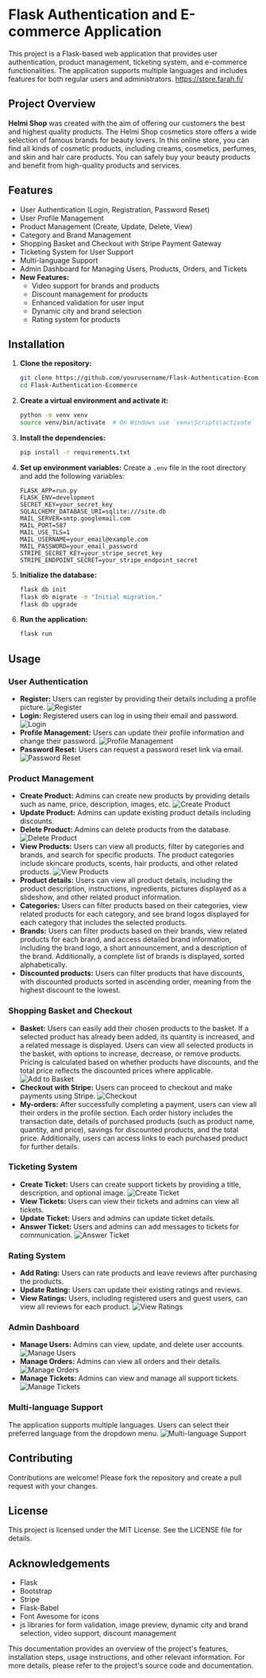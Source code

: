 # Flask Authentication and E-commerce Application

This project is a Flask-based web application that provides user authentication, product management, ticketing system, and e-commerce functionalities. The application supports multiple languages and includes features for both regular users and administrators.
https://store.farah.fi/
## Project Overview

**Helmi Shop** was created with the aim of offering our customers the best and highest quality products. The Helmi Shop cosmetics store offers a wide selection of famous brands for beauty lovers. In this online store, you can find all kinds of cosmetic products, including creams, cosmetics, perfumes, and skin and hair care products. You can safely buy your beauty products and benefit from high-quality products and services.

## Features

- User Authentication (Login, Registration, Password Reset)
- User Profile Management
- Product Management (Create, Update, Delete, View)
- Category and Brand Management
- Shopping Basket and Checkout with Stripe Payment Gateway
- Ticketing System for User Support
- Multi-language Support
- Admin Dashboard for Managing Users, Products, Orders, and Tickets
- **New Features:**
  - Video support for brands and products
  - Discount management for products
  - Enhanced validation for user input
  - Dynamic city and brand selection
  - Rating system for products

## Installation

1. **Clone the repository:**
   ```bash
   git clone https://github.com/yourusername/Flask-Authentication-Ecommerce.git
   cd Flask-Authentication-Ecommerce
   ```

2. **Create a virtual environment and activate it:**
   ```bash
   python -m venv venv
   source venv/bin/activate  # On Windows use `venv\Scripts\activate`
   ```

3. **Install the dependencies:**
   ```bash
   pip install -r requirements.txt
   ```

4. **Set up environment variables:** Create a `.env` file in the root directory and add the following variables:
   ```plaintext
   FLASK_APP=run.py
   FLASK_ENV=development
   SECRET_KEY=your_secret_key
   SQLALCHEMY_DATABASE_URI=sqlite:///site.db
   MAIL_SERVER=smtp.googlemail.com
   MAIL_PORT=587
   MAIL_USE_TLS=1
   MAIL_USERNAME=your_email@example.com
   MAIL_PASSWORD=your_email_password
   STRIPE_SECRET_KEY=your_stripe_secret_key
   STRIPE_ENDPOINT_SECRET=your_stripe_endpoint_secret
   ```

5. **Initialize the database:**
   ```bash
   flask db init
   flask db migrate -m "Initial migration."
   flask db upgrade
   ```

6. **Run the application:**
   ```bash
   flask run
   ```
## Usage

### User Authentication
- **Register:** Users can register by providing their details including a profile picture.
  ![Register](https://raw.githubusercontent.com/HosseinFarah/Cosmetics-online-store/main/app/static/uploads/demo/12-registeration.gif)
- **Login:** Registered users can log in using their email and password.
  ![Login](https://raw.githubusercontent.com/HosseinFarah/Cosmetics-online-store/main/app/static/uploads/demo/07-payment.gif)
- **Profile Management:** Users can update their profile information and change their password.
  ![Profile Management](https://raw.githubusercontent.com/HosseinFarah/Cosmetics-online-store/main/app/static/uploads/demo/09-update%20profile.gif)
- **Password Reset:** Users can request a password reset link via email.
  ![Password Reset](https://raw.githubusercontent.com/HosseinFarah/Cosmetics-online-store/main/app/static/uploads/demo/15-resetpassword.gif)

### Product Management
- **Create Product:** Admins can create new products by providing details such as name, price, description, images, etc.
  ![Create Product](https://raw.githubusercontent.com/HosseinFarah/Cosmetics-online-store/main/app/static/uploads/demo/16-Admin-products.gif)
- **Update Product:** Admins can update existing product details including discounts.
- **Delete Product:** Admins can delete products from the database.
  ![Delete Product](https://raw.githubusercontent.com/HosseinFarah/Cosmetics-online-store/main/app/static/uploads/demo/16-Admin-other%20sections.gif)
- **View Products:** Users can view all products, filter by categories and brands, and search for specific products. The product categories include skincare products, scents, hair products, and other related products.
  ![View Products](https://raw.githubusercontent.com/HosseinFarah/Cosmetics-online-store/main/app/static/uploads/demo/1-intro.gif)
- **Product details:** Users can view all product details, including the product description, instructions, ingredients, pictures displayed as a slideshow, and other related product information.
- **Categories:** Users can filter products based on their categories, view related products for each category, and see brand logos displayed for each category that includes the selected products.
- **Brands:** Users can filter products based on their brands, view related products for each brand, and access detailed brand information, including the brand logo, a short announcement, and a description of the brand. Additionally, a complete list of brands is displayed, sorted alphabetically.
- **Discounted products:** Users can filter products that have discounts, with discounted products sorted in ascending order, meaning from the highest discount to the lowest.

### Shopping Basket and Checkout
- **Basket:** Users can easily add their chosen products to the basket. If a selected product has already been added, its quantity is increased, and a related message is displayed. Users can view all selected products in the basket, with options to increase, decrease, or remove products. Pricing is calculated based on whether products have discounts, and the total price reflects the discounted prices where applicable.
  ![Add to Basket](https://raw.githubusercontent.com/HosseinFarah/Cosmetics-online-store/main/app/static/uploads/demo/06-basket.gif)
- **Checkout with Stripe:** Users can proceed to checkout and make payments using Stripe.
  ![Checkout](https://raw.githubusercontent.com/HosseinFarah/Cosmetics-online-store/main/app/static/uploads/demo/07-payment.gif)
- **My-orders:** After successfully completing a payment, users can view all their orders in the profile section. Each order history includes the transaction date, details of purchased products (such as product name, quantity, and price), savings for discounted products, and the total price. Additionally, users can access links to each purchased product for further details.

### Ticketing System
- **Create Ticket:** Users can create support tickets by providing a title, description, and optional image.
  ![Create Ticket](https://raw.githubusercontent.com/HosseinFarah/Cosmetics-online-store/main/app/static/uploads/demo/11-create%20ticket.gif)
- **View Tickets:** Users can view their tickets and admins can view all tickets.
- **Update Ticket:** Users and admins can update ticket details.
- **Answer Ticket:** Users and admins can add messages to tickets for communication.
  ![Answer Ticket](https://raw.githubusercontent.com/HosseinFarah/Cosmetics-online-store/main/app/static/uploads/demo/11-live%20msg%20system.gif)

### Rating System
- **Add Rating:** Users can rate products and leave reviews after purchasing the products.
- **Update Rating:** Users can update their existing ratings and reviews.
- **View Ratings:** Users, including registered users and guest users, can view all reviews for each product.
  ![View Ratings](https://raw.githubusercontent.com/HosseinFarah/Cosmetics-online-store/main/app/static/uploads/demo/view_ratings.gif)

### Admin Dashboard
- **Manage Users:** Admins can view, update, and delete user accounts.
  ![Manage Users](https://raw.githubusercontent.com/HosseinFarah/Cosmetics-online-store/main/app/static/uploads/demo/16-Admin-all%20users.gif)
- **Manage Orders:** Admins can view all orders and their details.
  ![Manage Orders](https://raw.githubusercontent.com/HosseinFarah/Cosmetics-online-store/main/app/static/uploads/demo/16-Admin-orders.gif)
- **Manage Tickets:** Admins can view and manage all support tickets.
  ![Manage Tickets](https://raw.githubusercontent.com/HosseinFarah/Cosmetics-online-store/main/app/static/uploads/demo/16-Admin-tickets.gif)

### Multi-language Support
The application supports multiple languages. Users can select their preferred language from the dropdown menu.
  ![Multi-language Support](https://raw.githubusercontent.com/HosseinFarah/Cosmetics-online-store/main/app/static/uploads/demo/10-multilangual.gif)

## Contributing

Contributions are welcome! Please fork the repository and create a pull request with your changes.

## License

This project is licensed under the MIT License. See the LICENSE file for details.

## Acknowledgements

- Flask
- Bootstrap
- Stripe
- Flask-Babel
- Font Awesome for icons
- js libraries for form validation, image preview, dynamic city and brand selection, video support, discount management

This documentation provides an overview of the project's features, installation steps, usage instructions, and other relevant information. For more details, please refer to the project's source code and documentation.
